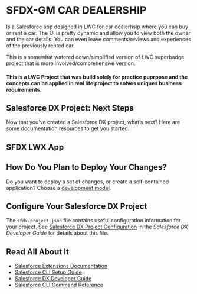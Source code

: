 # SFDX-GM CAR DEALERSHIP

Is a Salesforce app designed in LWC for car dealerhsip where you can buy or rent a car. The UI is pretty dynamic and allow you to view both the owner and the car details. You can even leave comments/reviews and experiences of the previously rented car.

This is a somewhat watered down/simplified version of LWC superbadge project that is more involved/comprehensive version.


#### This is a LWC Project that was build solely for practice puprpose and the concepts can ba applied in real life project to solves uniques business requirements.


## Salesforce DX Project: Next Steps
Now that you’ve created a Salesforce DX project, what’s next? Here are some documentation resources to get you started.

## SFDX LWX App

## How Do You Plan to Deploy Your Changes?

Do you want to deploy a set of changes, or create a self-contained application? Choose a [development model](https://developer.salesforce.com/tools/vscode/en/user-guide/development-models).

## Configure Your Salesforce DX Project

The `sfdx-project.json` file contains useful configuration information for your project. See [Salesforce DX Project Configuration](https://developer.salesforce.com/docs/atlas.en-us.sfdx_dev.meta/sfdx_dev/sfdx_dev_ws_config.htm) in the _Salesforce DX Developer Guide_ for details about this file.

## Read All About It

- [Salesforce Extensions Documentation](https://developer.salesforce.com/tools/vscode/)
- [Salesforce CLI Setup Guide](https://developer.salesforce.com/docs/atlas.en-us.sfdx_setup.meta/sfdx_setup/sfdx_setup_intro.htm)
- [Salesforce DX Developer Guide](https://developer.salesforce.com/docs/atlas.en-us.sfdx_dev.meta/sfdx_dev/sfdx_dev_intro.htm)
- [Salesforce CLI Command Reference](https://developer.salesforce.com/docs/atlas.en-us.sfdx_cli_reference.meta/sfdx_cli_reference/cli_reference.htm)
